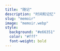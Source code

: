 ```yaml
---
title: "随记"
description: "时间和记忆"
slug: "memoir"
image: "memoir.webp"
style:
  background: "#e66351"
  color: "#fff"
  font-weight: bold
---
```

